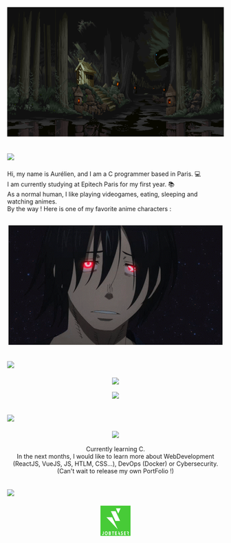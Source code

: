 <h2 align = "center ">
  <img src = "8f4fd8210b770df2dddcd0989f6857a3.gif" width = 2000 height = 300>
</h2>
<h2 align = "left">
  <img src = "https://readme-typing-svg.herokuapp.com?color=%FFFFFF&lines=About+Me&size=35&duration=6000&font=Roboto">
</h2>
<p align = left font = Roboto>
  Hi, my name is Aurélien, and I am a C programmer based in Paris. 💻
  <br>I am currently studying at Epitech Paris for my first year. 📚
  <br>As a normal human, I like playing videogames, eating, sleeping and watching animes.
  <br>By the way ! Here is one of my favorite anime characters : 
<h2 align = "center">
  <img src = "benimaru-fire-force.gif">
</h2>
</p>
<h2 align = "left">
  <img src = "https://readme-typing-svg.herokuapp.com?color=%FFFFFF&lines=Stats&size=35&font=Roboto&duration=6000">
</h2>
<p align = "center">
  <img src = "https://github-readme-stats.vercel.app/api?username=druksx&show_icons=true&theme=dark&line_height=27">
</p>
<p align = "center">
  <img src="https://github-readme-streak-stats.herokuapp.com/?user=druksx&show_icons=true&locale=en&layout=compact&theme=dark&line_height=0" />
</p>
<h2 align = "left">
    <img src = "https://readme-typing-svg.herokuapp.com?color=%FFFFFF&lines=Languages&size=35&duration=6000&font=Roboto">
</h2>
<p align = "center" >
    <img src="https://img.shields.io/badge/c-%2300599C.svg?style=for-the-badge&logo=c&logoColor=white" />
</p>
<p align = "center">
  Currently learning C.
  <br>In the next months, I would like to learn more about WebDevelopment (ReactJS, VueJS, JS, HTLM, CSS...), DevOps (Docker) or Cybersecurity.
  <br>(Can't wait to release my own PortFolio !)
</p>
<h2 align = "left">
  <img src = "https://readme-typing-svg.herokuapp.com?color=%FFFFFF&lines=Contact+Me+!&size=35&font=Roboto&duration=6000">
</h2>
<p align = "center">
  <a href="https://epitech.jobteaser.com/fr/profiles/4998f68b-cf56-4dee-bf13-a7e27fefe3d4"><img alt="Twitter" height="70" width="70" src="logo_vertical_blanc_fond_vert.png"></a>
</p>

